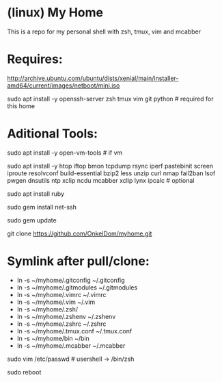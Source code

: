 # (linux) My Home

This is a repo for my personal shell with zsh, tmux, vim and mcabber

# Requires:

http://archive.ubuntu.com/ubuntu/dists/xenial/main/installer-amd64/current/images/netboot/mini.iso

sudo apt install -y openssh-server zsh tmux vim git python # required for this home

# Aditional Tools:
sudo apt install -y open-vm-tools # if vm

sudo apt install -y htop iftop bmon tcpdump rsync iperf pastebinit screen iproute resolvconf build-essential bzip2 less unzip curl nmap fail2ban lsof pwgen dnsutils ntp xclip ncdu mcabber xclip lynx ipcalc # optional

sudo apt install ruby

sudo gem install net-ssh

sudo gem update

git clone https://github.com/OnkelDom/myhome.git

# Symlink after pull/clone:

 * ln -s ~/myhome/.gitconfig ~/.gitconfig
 * ln -s ~/myhome/.gitmodules ~/.gitmodules
 * ln -s ~/myhome/.vimrc ~/.vimrc
 * ln -s ~/myhome/.vim ~/.vim
 * ln -s ~/myhome/.zsh/
 * ln -s ~/myhome/.zshenv ~/.zshenv
 * ln -s ~/myhome/.zshrc ~/.zshrc
 * ln -s ~/myhome/.tmux.conf ~/.tmux.conf
 * ln -s ~/myhome/bin ~/bin
 * ln -s ~/myhome/.mcabber ~/.mcabber
 
 sudo vim /etc/passwd # usershell -> /bin/zsh
 
 sudo reboot

